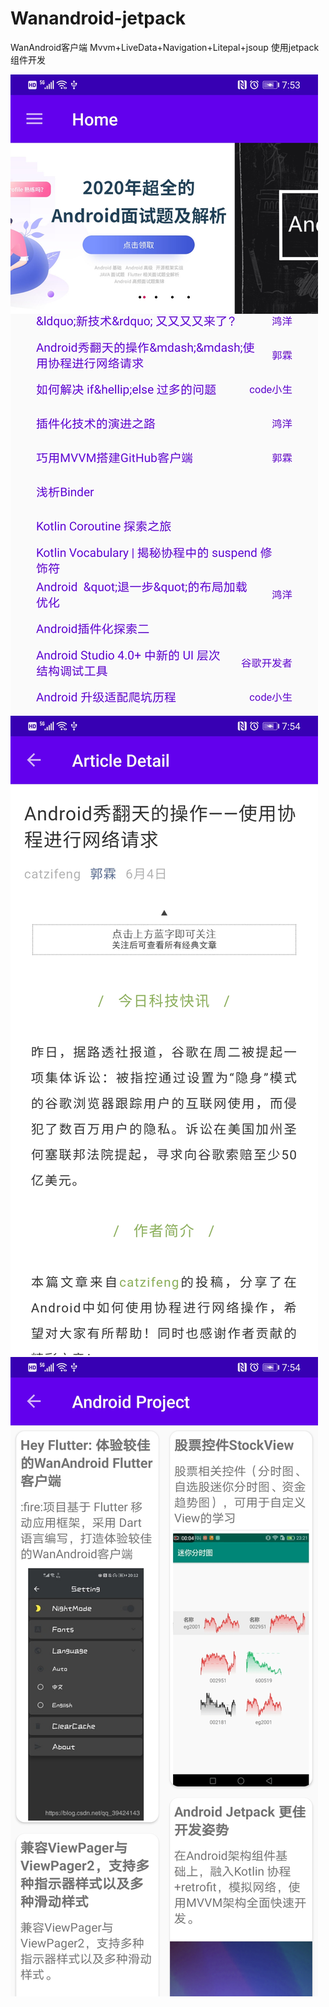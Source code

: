 # Wanandroid-jetpack
WanAndroid客户端 Mvvm+LiveData+Navigation+Litepal+jsoup
使用jetpack组件开发

![截图](https://github.com/HamstersQAQ/Wanandroid-jetpack/blob/master/Screenshot_20200621_195356_com.yppcat.wanandroid.jpg)
![截图](https://github.com/HamstersQAQ/Wanandroid-jetpack/blob/master/Screenshot_20200621_195401_com.yppcat.wanandroid.jpg)
![截图](https://github.com/HamstersQAQ/Wanandroid-jetpack/blob/master/Screenshot_20200621_195432_com.yppcat.wanandroid.jpg)